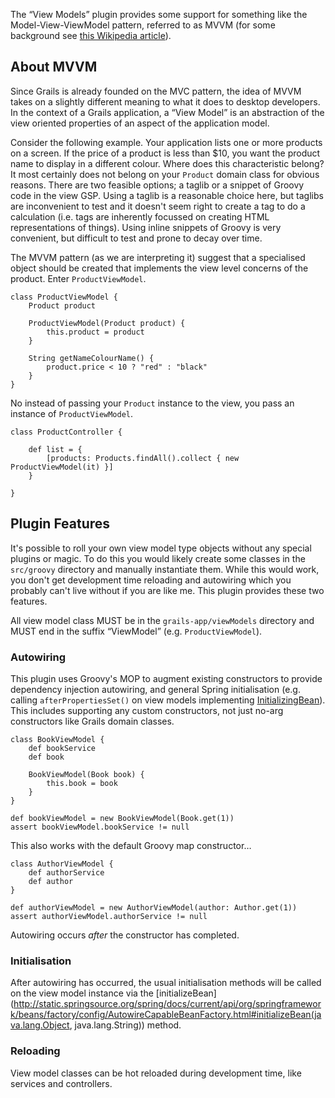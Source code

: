 The “View Models” plugin provides some support for something like the Model-View-ViewModel pattern, referred to as MVVM (for some background see [this Wikipedia article](http://en.wikipedia.org/wiki/Model_View_ViewModel)).

## About MVVM

Since Grails is already founded on the MVC pattern, the idea of MVVM takes on a slightly different meaning to what it does to desktop developers. In the context of a Grails application, a “View Model” is an abstraction of the view oriented properties of an aspect of the application model.

Consider the following example. Your application lists one or more products on a screen. If the price of a product is less than $10, you want the product name to display in a different colour. Where does this characteristic belong? It most certainly does not belong on your `Product` domain class for obvious reasons. There are two feasible options; a taglib or a snippet of Groovy code in the view GSP. Using a taglib is a reasonable choice here, but taglibs are inconvenient to test and it doesn't seem right to create a tag to do a calculation (i.e. tags are inherently focussed on creating HTML representations of things). Using inline snippets of Groovy is very convenient, but difficult to test and prone to decay over time.

The MVVM pattern (as we are interpreting it) suggest that a specialised object should be created that implements the view level concerns of the product. Enter `ProductViewModel`.

    class ProductViewModel {
        Product product
        
        ProductViewModel(Product product) {
            this.product = product
        }
        
        String getNameColourName() {
            product.price < 10 ? "red" : "black"
        }
    }

No instead of passing your `Product` instance to the view, you pass an instance of `ProductViewModel`.

    class ProductController {
        
        def list = {
            [products: Products.findAll().collect { new ProductViewModel(it) }]
        }
        
    }

## Plugin Features

It's possible to roll your own view model type objects without any special plugins or magic. To do this you would likely create some classes in the `src/groovy` directory and manually instantiate them. While this would work, you don't get development time reloading and autowiring which you probably can't live without if you are like me. This plugin provides these two features.

All view model class MUST be in the `grails-app/viewModels` directory and MUST end in the suffix “ViewModel” (e.g. `ProductViewModel`).

### Autowiring

This plugin uses Groovy's MOP to augment existing constructors to provide dependency injection autowiring, and general Spring initialisation (e.g. calling `afterPropertiesSet()` on view models implementing [InitializingBean](http://static.springsource.org/spring/docs/2.5.x/api/org/springframework/beans/factory/InitializingBean.html "InitializingBean (Spring Framework API 2.5)")). This includes supporting any custom constructors, not just no-arg constructors like Grails domain classes.

    class BookViewModel {
        def bookService
        def book
        
        BookViewModel(Book book) {
            this.book = book
        }
    }
    
    def bookViewModel = new BookViewModel(Book.get(1))
    assert bookViewModel.bookService != null

This also works with the default Groovy map constructor…

    class AuthorViewModel {
        def authorService
        def author
    }
    
    def authorViewModel = new AuthorViewModel(author: Author.get(1))
    assert authorViewModel.authorService != null

Autowiring occurs *after* the constructor has completed.

### Initialisation

After autowiring has occurred, the usual initialisation methods will be called on the view model instance via the [initializeBean](http://static.springsource.org/spring/docs/current/api/org/springframework/beans/factory/config/AutowireCapableBeanFactory.html#initializeBean(java.lang.Object, java.lang.String)) method.

### Reloading

View model classes can be hot reloaded during development time, like services and controllers.
    
